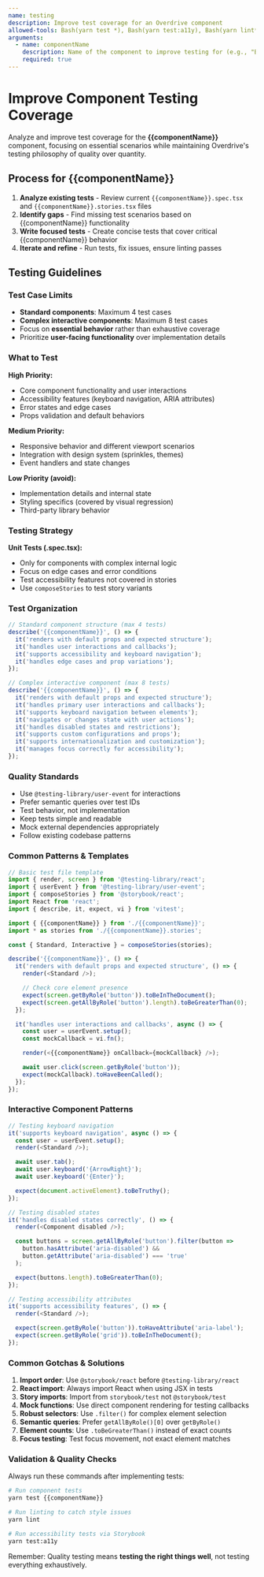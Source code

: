 ```yaml
---
name: testing
description: Improve test coverage for an Overdrive component
allowed-tools: Bash(yarn test *), Bash(yarn test:a11y), Bash(yarn lint*), Read, Glob, Grep, Edit, MultiEdit, Write
arguments:
  - name: componentName
    description: Name of the component to improve testing for (e.g., "Button", "DatePicker")
    required: true
---
```


# Improve Component Testing Coverage

Analyze and improve test coverage for the **{{componentName}}** component, focusing on essential scenarios while maintaining Overdrive's testing philosophy of quality over quantity.

## Process for {{componentName}}

1. **Analyze existing tests** - Review current `{{componentName}}.spec.tsx` and `{{componentName}}.stories.tsx` files
2. **Identify gaps** - Find missing test scenarios based on {{componentName}} functionality
3. **Write focused tests** - Create concise tests that cover critical {{componentName}} behavior
5. **Iterate and refine** - Run tests, fix issues, ensure linting passes

## Testing Guidelines

### Test Case Limits
- **Standard components**: Maximum 4 test cases
- **Complex interactive components**: Maximum 8 test cases
- Focus on **essential behavior** rather than exhaustive coverage
- Prioritize **user-facing functionality** over implementation details

### What to Test

**High Priority:**
- Core component functionality and user interactions
- Accessibility features (keyboard navigation, ARIA attributes)
- Error states and edge cases
- Props validation and default behaviors

**Medium Priority:**
- Responsive behavior and different viewport scenarios
- Integration with design system (sprinkles, themes)
- Event handlers and state changes

**Low Priority (avoid):**
- Implementation details and internal state
- Styling specifics (covered by visual regression)
- Third-party library behavior

### Testing Strategy

**Unit Tests (.spec.tsx):**
- Only for components with complex internal logic
- Focus on edge cases and error conditions
- Test accessibility features not covered in stories
- Use `composeStories` to test story variants

### Test Organization

```typescript
// Standard component structure (max 4 tests)
describe('{{componentName}}', () => {
  it('renders with default props and expected structure');
  it('handles user interactions and callbacks');
  it('supports accessibility and keyboard navigation');
  it('handles edge cases and prop variations');
});

// Complex interactive component (max 8 tests)
describe('{{componentName}}', () => {
  it('renders with default props and expected structure');
  it('handles primary user interactions and callbacks');
  it('supports keyboard navigation between elements');
  it('navigates or changes state with user actions');
  it('handles disabled states and restrictions');
  it('supports custom configurations and props');
  it('supports internationalization and customization');
  it('manages focus correctly for accessibility');
});
```

### Quality Standards

- Use `@testing-library/user-event` for interactions
- Prefer semantic queries over test IDs
- Test behavior, not implementation
- Keep tests simple and readable
- Mock external dependencies appropriately
- Follow existing codebase patterns

### Common Patterns & Templates

```typescript
// Basic test file template
import { render, screen } from '@testing-library/react';
import { userEvent } from '@testing-library/user-event';
import { composeStories } from '@storybook/react';
import React from 'react';
import { describe, it, expect, vi } from 'vitest';

import { {{componentName}} } from './{{componentName}}';
import * as stories from './{{componentName}}.stories';

const { Standard, Interactive } = composeStories(stories);

describe('{{componentName}}', () => {
  it('renders with default props and expected structure', () => {
    render(<Standard />);

    // Check core element presence
    expect(screen.getByRole('button')).toBeInTheDocument();
    expect(screen.getAllByRole('button').length).toBeGreaterThan(0);
  });

  it('handles user interactions and callbacks', async () => {
    const user = userEvent.setup();
    const mockCallback = vi.fn();

    render(<{{componentName}} onCallback={mockCallback} />);

    await user.click(screen.getByRole('button'));
    expect(mockCallback).toHaveBeenCalled();
  });
});
```

### Interactive Component Patterns

```typescript
// Testing keyboard navigation
it('supports keyboard navigation', async () => {
  const user = userEvent.setup();
  render(<Standard />);

  await user.tab();
  await user.keyboard('{ArrowRight}');
  await user.keyboard('{Enter}');

  expect(document.activeElement).toBeTruthy();
});

// Testing disabled states
it('handles disabled states correctly', () => {
  render(<Component disabled />);

  const buttons = screen.getAllByRole('button').filter(button =>
    button.hasAttribute('aria-disabled') &&
    button.getAttribute('aria-disabled') === 'true'
  );

  expect(buttons.length).toBeGreaterThan(0);
});

// Testing accessibility attributes
it('supports accessibility features', () => {
  render(<Standard />);

  expect(screen.getByRole('button')).toHaveAttribute('aria-label');
  expect(screen.getByRole('grid')).toBeInTheDocument();
});
```

### Common Gotchas & Solutions

1. **Import order**: Use `@storybook/react` before `@testing-library/react`
2. **React import**: Always import React when using JSX in tests
3. **Story imports**: Import from `storybook/test` not `@storybook/test`
4. **Mock functions**: Use direct component rendering for testing callbacks
5. **Robust selectors**: Use `.filter()` for complex element selection
6. **Semantic queries**: Prefer `getAllByRole()[0]` over `getByRole()`
7. **Element counts**: Use `.toBeGreaterThan()` instead of exact counts
8. **Focus testing**: Test focus movement, not exact element matches

### Validation & Quality Checks

Always run these commands after implementing tests:

```bash
# Run component tests
yarn test {{componentName}}

# Run linting to catch style issues
yarn lint

# Run accessibility tests via Storybook
yarn test:a11y
```

Remember: Quality testing means **testing the right things well**, not testing everything exhaustively.
